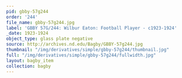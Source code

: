 ```yaml
---
pid: gbby-57g244
order: '244'
file_name: gbby-57g244.jpg
label: 'GBBY 57G/244: Wilbur Eaton: Football Player - c1923-1924'
_date: 1923-1924
object_type: glass plate negative
source: http://archives.nd.edu/Bagby/GBBY-57g244.jpg
thumbnail: "/img/derivatives/simple/gbby-57g244/thumbnail.jpg"
full: "/img/derivatives/simple/gbby-57g244/fullwidth.jpg"
layout: bagby_item
collection: bagby
---
```

